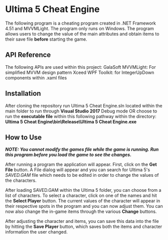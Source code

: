 # Ultima 5 Cheat Engine
  The following program is a cheating program created in .NET Framework 4.51 and MVVMLight. The program only runs on Windows. The program allows users to change the value of the main attributes and obtain items to their save file **before** starting the game.
  
## API Reference
  The following APIs are used within this project:
  GalaSoft MVVMLight: For simplified MVVM design pattern
  Xceed WPF Toolkit: for IntegerUpDown components within .xaml files 

## Installation
  After cloning the repository run Ultima 5 Cheat Engine.sln located within the main folder to run through **Visual Studio 2017** Debug mode OR choose to run the **executable file** within this following pathway within the directory: **Ultima 5 Cheat Engine\bin\Release\Ultima 5 Cheat Engine.exe**
  
## How to Use
***NOTE: You cannot modify the games file while the game is running. Run this program before you load the game to see the changes.***

  After running a program the application will appear. First, click on the **Get File** button. A File dialog will appear and you can search for Ultima 5's *SAVED.GAM* file which needs to be edited in order to change the values of the characters. 
  
After loading SAVED.GAM within the Ultima 5 folder, you can choose from a list of characters. To select a character, click on one of the names and hit the **Select Player** button. The current values of the character will appear in their respective spots in the program and you can now adjust them. You can now also change the in-game items through the various **Change** buttons. 

After adjusting the character and items, you can save this data into the file by hitting the **Save Player** button, which saves both the items and character information the user changed. 
